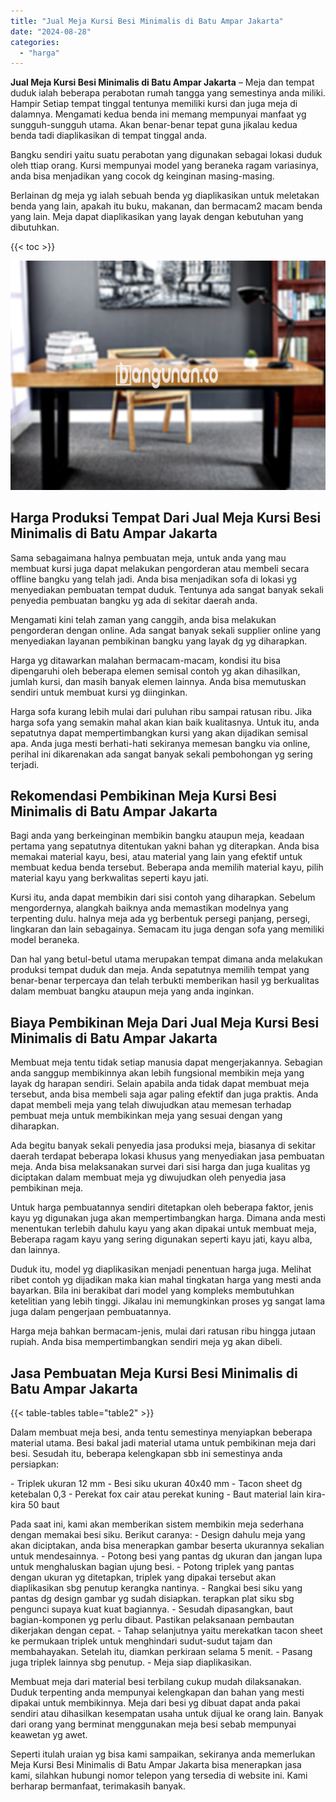 ```yaml
---
title: "Jual Meja Kursi Besi Minimalis di Batu Ampar Jakarta"
date: "2024-08-28"
categories: 
  - "harga"
---
```


**Jual Meja Kursi Besi Minimalis di Batu Ampar Jakarta** – Meja dan tempat duduk ialah beberapa perabotan rumah tangga yang semestinya anda miliki. Hampir Setiap tempat tinggal tentunya memiliki kursi dan juga meja di dalamnya. Mengamati kedua benda ini memang mempunyai manfaat yg sungguh-sungguh utama. Akan benar-benar tepat guna jikalau kedua benda tadi diaplikasikan di tempat tinggal anda.

Bangku sendiri yaitu suatu perabotan yang digunakan sebagai lokasi duduk oleh ttiap orang. Kursi mempunyai model yang beraneka ragam variasinya, anda bisa menjadikan yang cocok dg keinginan masing-masing.

Berlainan dg meja yg ialah sebuah benda yg diaplikasikan untuk meletakan benda yang lain, apakah itu buku, makanan, dan bermacam2 macam benda yang lain. Meja dapat diaplikasikan yang layak dengan kebutuhan yang dibutuhkan.

{{< toc >}}

![Jual Meja Kursi Besi Minimalis di Batu Ampar Jakarta](/images/jual-meja-besi-murah10.png)

## Harga Produksi Tempat Dari Jual Meja Kursi Besi Minimalis di Batu Ampar Jakarta

Sama sebagaimana halnya pembuatan meja, untuk anda yang mau membuat kursi juga dapat melakukan pengorderan atau membeli secara offline bangku yang telah jadi. Anda bisa menjadikan sofa di lokasi yg menyediakan pembuatan tempat duduk. Tentunya ada sangat banyak sekali penyedia pembuatan bangku yg ada di sekitar daerah anda.

Mengamati kini telah zaman yang canggih, anda bisa melakukan pengorderan dengan online. Ada sangat banyak sekali supplier online yang menyediakan layanan pembikinan bangku yang layak dg yg diharapkan.

Harga yg ditawarkan malahan bermacam-macam, kondisi itu bisa dipengaruhi oleh beberapa elemen semisal contoh yg akan dihasilkan, jumlah kursi, dan masih banyak elemen lainnya. Anda bisa memutuskan sendiri untuk membuat kursi yg diinginkan.

Harga sofa kurang lebih mulai dari puluhan ribu sampai ratusan ribu. Jika harga sofa yang semakin mahal akan kian baik kualitasnya. Untuk itu, anda sepatutnya dapat mempertimbangkan kursi yang akan dijadikan semisal apa. Anda juga mesti berhati-hati sekiranya memesan bangku via online, perihal ini dikarenakan ada sangat banyak sekali pembohongan yg sering terjadi.

## Rekomendasi Pembikinan Meja Kursi Besi Minimalis di Batu Ampar Jakarta

Bagi anda yang berkeinginan membikin bangku ataupun meja, keadaan pertama yang sepatutnya ditentukan yakni bahan yg diterapkan. Anda bisa memakai material kayu, besi, atau material yang lain yang efektif untuk membuat kedua benda tersebut. Beberapa anda memilih material kayu, pilih material kayu yang berkwalitas seperti kayu jati.

Kursi itu, anda dapat membikin dari sisi contoh yang diharapkan. Sebelum mengordernya, alangkah baiknya anda memastikan modelnya yang terpenting dulu. halnya meja ada yg berbentuk persegi panjang, persegi, lingkaran dan lain sebagainya. Semacam itu juga dengan sofa yang memiliki model beraneka.

Dan hal yang betul-betul utama merupakan tempat dimana anda melakukan produksi tempat duduk dan meja. Anda sepatutnya memilih tempat yang benar-benar terpercaya dan telah terbukti memberikan hasil yg berkualitas dalam membuat bangku ataupun meja yang anda inginkan.

## Biaya Pembikinan Meja Dari Jual Meja Kursi Besi Minimalis di Batu Ampar Jakarta

Membuat meja tentu tidak setiap manusia dapat mengerjakannya. Sebagian anda sanggup membikinnya akan lebih fungsional membikin meja yang layak dg harapan sendiri. Selain apabila anda tidak dapat membuat meja tersebut, anda bisa membeli saja agar paling efektif dan juga praktis. Anda dapat membeli meja yang telah diwujudkan atau memesan terhadap pembuat meja untuk membikinkan meja yang sesuai dengan yang diharapkan.

Ada begitu banyak sekali penyedia jasa produksi meja, biasanya di sekitar daerah terdapat beberapa lokasi khusus yang menyediakan jasa pembuatan meja. Anda bisa melaksanakan survei dari sisi harga dan juga kualitas yg diciptakan dalam membuat meja yg diwujudkan oleh penyedia jasa pembikinan meja.

Untuk harga pembuatannya sendiri ditetapkan oleh beberapa faktor, jenis kayu yg digunakan juga akan mempertimbangkan harga. Dimana anda mesti menentukan terlebih dahulu kayu yang akan dipakai untuk membuat meja, Beberapa ragam kayu yang sering digunakan seperti kayu jati, kayu alba, dan lainnya.

Duduk itu, model yg diaplikasikan menjadi penentuan harga juga. Melihat ribet contoh yg dijadikan maka kian mahal tingkatan harga yang mesti anda bayarkan. Bila ini berakibat dari model yang kompleks membutuhkan ketelitian yang lebih tinggi. Jikalau ini memungkinkan proses yg sangat lama juga dalam pengerjaan pembuatannya.

Harga meja bahkan bermacam-jenis, mulai dari ratusan ribu hingga jutaan rupiah. Anda bisa mempertimbangkan sendiri meja yg akan dibeli.

## Jasa Pembuatan Meja Kursi Besi Minimalis di Batu Ampar Jakarta

{{< table-tables table="table2" >}}

Dalam membuat meja besi, anda tentu semestinya menyiapkan beberapa material utama. Besi bakal jadi material utama untuk pembikinan meja dari besi. Sesudah itu, beberapa kelengkapan sbb ini semestinya anda persiapkan:

\- Triplek ukuran 12 mm - Besi siku ukuran 40x40 mm - Tacon sheet dg ketebalan 0,3 - Perekat fox cair atau perekat kuning - Baut material lain kira-kira 50 baut

Pada saat ini, kami akan memberikan sistem membikin meja sederhana dengan memakai besi siku. Berikut caranya: - Design dahulu meja yang akan diciptakan, anda bisa menerapkan gambar beserta ukurannya sekalian untuk mendesainnya. - Potong besi yang pantas dg ukuran dan jangan lupa untuk menghaluskan bagian ujung besi. - Potong triplek yang pantas dengan ukuran yg ditetapkan, triplek yang dipakai tersebut akan diaplikasikan sbg penutup kerangka nantinya. - Rangkai besi siku yang pantas dg design gambar yg sudah disiapkan. terapkan plat siku sbg pengunci supaya kuat kuat bagiannya. - Sesudah dipasangkan, baut bagian-komponen yg perlu dibaut. Pastikan pelaksanaan pembautan dikerjakan dengan cepat. - Tahap selanjutnya yaitu merekatkan tacon sheet ke permukaan triplek untuk menghindari sudut-sudut tajam dan membahayakan. Setelah itu, diamkan perkiraan selama 5 menit. - Pasang juga triplek lainnya sbg penutup. - Meja siap diaplikasikan.

Membuat meja dari material besi terbilang cukup mudah dilaksanakan. Duduk terpenting anda mempunyai kelengkapan dan bahan yang mesti dipakai untuk membikinnya. Meja dari besi yg dibuat dapat anda pakai sendiri atau dihasilkan kesempatan usaha untuk dijual ke orang lain. Banyak dari orang yang berminat menggunakan meja besi sebab mempunyai keawetan yg awet.

Seperti itulah uraian yg bisa kami sampaikan, sekiranya anda memerlukan Meja Kursi Besi Minimalis di Batu Ampar Jakarta bisa menerapkan jasa kami, silahkan hubungi nomor telepon yang tersedia di website ini. Kami berharap bermanfaat, terimakasih banyak.
